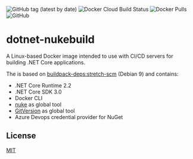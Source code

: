 ![GitHub tag (latest by date)](https://img.shields.io/github/v/tag/chA0s-Chris/dotnet-nukebuild?label=version&style=plastic)
![Docker Cloud Build Status](https://img.shields.io/docker/cloud/build/chaos/dotnet-nukebuild?style=plastic)
![Docker Pulls](https://img.shields.io/docker/pulls/chaos/dotnet-nukebuild?style=plastic)
![GitHub](https://img.shields.io/github/license/chA0s-Chris/dotnet-nukebuild?style=plastic)


# dotnet-nukebuild

A Linux-based Docker image intended to use with CI/CD servers for building .NET Core applications.

The is based on [buildpack-deps:stretch-scm](https://github.com/docker-library/buildpack-deps/blob/1845b3f918f69b4c97912b0d4d68a5658458e84f/stretch/scm/Dockerfile) (Debian 9) and contains:

* .NET Core Runtime 2.2
* .NET Core SDK 3.0
* Docker CLI
* [nuke](https://nuke.build) as global tool
* [GitVersion](https://gitversion.readthedocs.io) as global tool
* Azure Devops credential provider for NuGet



## License

[MIT](https://github.com/chA0s-Chris/dotnet-cakebuild/blob/master/LICENSE)
